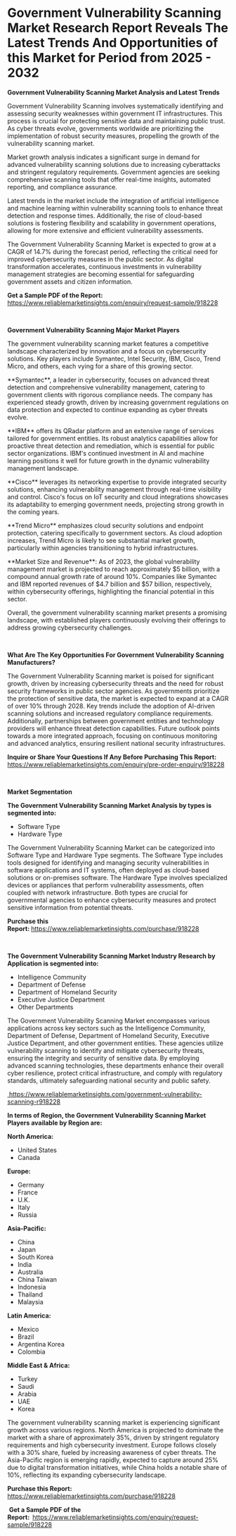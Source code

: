 <p><h1>Government Vulnerability Scanning Market Research Report Reveals The Latest Trends And Opportunities of this Market for Period from 2025 - 2032</h1></p><p><strong>Government Vulnerability Scanning Market Analysis and Latest Trends</strong></p>
<p><p>Government Vulnerability Scanning involves systematically identifying and assessing security weaknesses within government IT infrastructures. This process is crucial for protecting sensitive data and maintaining public trust. As cyber threats evolve, governments worldwide are prioritizing the implementation of robust security measures, propelling the growth of the vulnerability scanning market.</p><p>Market growth analysis indicates a significant surge in demand for advanced vulnerability scanning solutions due to increasing cyberattacks and stringent regulatory requirements. Government agencies are seeking comprehensive scanning tools that offer real-time insights, automated reporting, and compliance assurance. </p><p>Latest trends in the market include the integration of artificial intelligence and machine learning within vulnerability scanning tools to enhance threat detection and response times. Additionally, the rise of cloud-based solutions is fostering flexibility and scalability in government operations, allowing for more extensive and efficient vulnerability assessments. </p><p>The Government Vulnerability Scanning Market is expected to grow at a CAGR of 14.7% during the forecast period, reflecting the critical need for improved cybersecurity measures in the public sector. As digital transformation accelerates, continuous investments in vulnerability management strategies are becoming essential for safeguarding government assets and citizen information.</p></p>
<p><strong>Get a Sample PDF of the Report:&nbsp;</strong> <a href="https://www.reliablemarketinsights.com/enquiry/request-sample/918228?utm_campaign=2960&utm_medium=2&utm_source=Github&utm_content=ia&utm_term=18042025&utm_id=government-vulnerability-scanning">https://www.reliablemarketinsights.com/enquiry/request-sample/918228</a></p>
<p>&nbsp;</p>
<p><strong>Government Vulnerability Scanning Major Market Players</strong></p>
<p><p>The government vulnerability scanning market features a competitive landscape characterized by innovation and a focus on cybersecurity solutions. Key players include Symantec, Intel Security, IBM, Cisco, Trend Micro, and others, each vying for a share of this growing sector.</p><p>**Symantec**, a leader in cybersecurity, focuses on advanced threat detection and comprehensive vulnerability management, catering to government clients with rigorous compliance needs. The company has experienced steady growth, driven by increasing government regulations on data protection and expected to continue expanding as cyber threats evolve.</p><p>**IBM** offers its QRadar platform and an extensive range of services tailored for government entities. Its robust analytics capabilities allow for proactive threat detection and remediation, which is essential for public sector organizations. IBM's continued investment in AI and machine learning positions it well for future growth in the dynamic vulnerability management landscape.</p><p>**Cisco** leverages its networking expertise to provide integrated security solutions, enhancing vulnerability management through real-time visibility and control. Cisco's focus on IoT security and cloud integrations showcases its adaptability to emerging government needs, projecting strong growth in the coming years.</p><p>**Trend Micro** emphasizes cloud security solutions and endpoint protection, catering specifically to government sectors. As cloud adoption increases, Trend Micro is likely to see substantial market growth, particularly within agencies transitioning to hybrid infrastructures.</p><p>**Market Size and Revenue**: As of 2023, the global vulnerability management market is projected to reach approximately $5 billion, with a compound annual growth rate of around 10%. Companies like Symantec and IBM reported revenues of $4.7 billion and $57 billion, respectively, within cybersecurity offerings, highlighting the financial potential in this sector.</p><p>Overall, the government vulnerability scanning market presents a promising landscape, with established players continuously evolving their offerings to address growing cybersecurity challenges.</p></p>
<p>&nbsp;</p>
<p><strong>What Are The Key Opportunities For Government Vulnerability Scanning Manufacturers?</strong></p>
<p><p>The Government Vulnerability Scanning market is poised for significant growth, driven by increasing cybersecurity threats and the need for robust security frameworks in public sector agencies. As governments prioritize the protection of sensitive data, the market is expected to expand at a CAGR of over 10% through 2028. Key trends include the adoption of AI-driven scanning solutions and increased regulatory compliance requirements. Additionally, partnerships between government entities and technology providers will enhance threat detection capabilities. Future outlook points towards a more integrated approach, focusing on continuous monitoring and advanced analytics, ensuring resilient national security infrastructures.</p></p>
<p><strong>Inquire or Share Your Questions If Any Before Purchasing This Report:</strong> <a href="https://www.reliablemarketinsights.com/enquiry/pre-order-enquiry/918228?utm_campaign=2960&utm_medium=2&utm_source=Github&utm_content=ia&utm_term=18042025&utm_id=government-vulnerability-scanning">https://www.reliablemarketinsights.com/enquiry/pre-order-enquiry/918228</a></p>
<p>&nbsp;</p>
<p><strong>Market Segmentation</strong></p>
<p><strong>The Government Vulnerability Scanning Market Analysis by types is segmented into:</strong></p>
<p><ul><li>Software Type</li><li>Hardware Type</li></ul></p>
<p><p>The Government Vulnerability Scanning Market can be categorized into Software Type and Hardware Type segments. The Software Type includes tools designed for identifying and managing security vulnerabilities in software applications and IT systems, often deployed as cloud-based solutions or on-premises software. The Hardware Type involves specialized devices or appliances that perform vulnerability assessments, often coupled with network infrastructure. Both types are crucial for governmental agencies to enhance cybersecurity measures and protect sensitive information from potential threats.</p></p>
<p><strong>Purchase this Report:&nbsp;</strong><a href="https://www.reliablemarketinsights.com/purchase/918228?utm_campaign=2960&utm_medium=2&utm_source=Github&utm_content=ia&utm_term=18042025&utm_id=government-vulnerability-scanning">https://www.reliablemarketinsights.com/purchase/918228</a></p>
<p>&nbsp;</p>
<p><strong>The Government Vulnerability Scanning Market Industry Research by Application is segmented into:</strong></p>
<p><ul><li>Intelligence Community</li><li>Department of Defense</li><li>Department of Homeland Security</li><li>Executive Justice Department</li><li>Other Departments</li></ul></p>
<p><p>The Government Vulnerability Scanning Market encompasses various applications across key sectors such as the Intelligence Community, Department of Defense, Department of Homeland Security, Executive Justice Department, and other government entities. These agencies utilize vulnerability scanning to identify and mitigate cybersecurity threats, ensuring the integrity and security of sensitive data. By employing advanced scanning technologies, these departments enhance their overall cyber resilience, protect critical infrastructure, and comply with regulatory standards, ultimately safeguarding national security and public safety.</p></p>
<p><a href="https://www.reliablemarketinsights.com/government-vulnerability-scanning-r918228?utm_campaign=2960&utm_medium=2&utm_source=Github&utm_content=ia&utm_term=18042025&utm_id=government-vulnerability-scanning">&nbsp;https://www.reliablemarketinsights.com/government-vulnerability-scanning-r918228</a></p>
<p><strong>In terms of Region, the Government Vulnerability Scanning Market Players available by Region are:</strong></p>
<p>
    <p> <strong> North America: </strong>
        <ul>
            <li>United States</li>
            <li>Canada</li>
        </ul>
        </p> 
    <p> <strong> Europe: </strong>
        <ul>
            <li>Germany</li>
            <li>France</li>
            <li>U.K.</li>
            <li>Italy</li>
            <li>Russia</li>
        </ul>
        </p> 
    <p> <strong> Asia-Pacific: </strong>
        <ul>
            <li>China</li>
            <li>Japan</li>
            <li>South Korea</li>
            <li>India</li>
            <li>Australia</li>
            <li>China Taiwan</li>
            <li>Indonesia</li>
            <li>Thailand</li>
            <li>Malaysia</li>
        </ul>
        </p> 
    <p> <strong> Latin America: </strong>
        <ul>
            <li>Mexico</li>
            <li>Brazil</li>
            <li>Argentina Korea</li>
            <li>Colombia</li>
        </ul>
        </p> 
    <p> <strong> Middle East & Africa: </strong>
        <ul>
            <li>Turkey</li>
            <li>Saudi</li>
            <li>Arabia</li>
            <li>UAE</li>
            <li>Korea</li>
        </ul>
    </p>
    </p>
<p><p>The government vulnerability scanning market is experiencing significant growth across various regions. North America is projected to dominate the market with a share of approximately 35%, driven by stringent regulatory requirements and high cybersecurity investment. Europe follows closely with a 30% share, fueled by increasing awareness of cyber threats. The Asia-Pacific region is emerging rapidly, expected to capture around 25% due to digital transformation initiatives, while China holds a notable share of 10%, reflecting its expanding cybersecurity landscape.</p></p>
<p><strong>Purchase this Report: </strong><a href="https://www.reliablemarketinsights.com/purchase/918228?utm_campaign=2960&utm_medium=2&utm_source=Github&utm_content=ia&utm_term=18042025&utm_id=government-vulnerability-scanning">https://www.reliablemarketinsights.com/purchase/918228</a></p>
<p>&nbsp;<strong>Get a Sample PDF of the Report:&nbsp;&nbsp;</strong><a href="https://www.reliablemarketinsights.com/enquiry/request-sample/918228?utm_campaign=2960&utm_medium=2&utm_source=Github&utm_content=ia&utm_term=18042025&utm_id=government-vulnerability-scanning">https://www.reliablemarketinsights.com/enquiry/request-sample/918228</a></p>
<p><strong></strong></p>
<p><p></p><p></p><p></p></p>